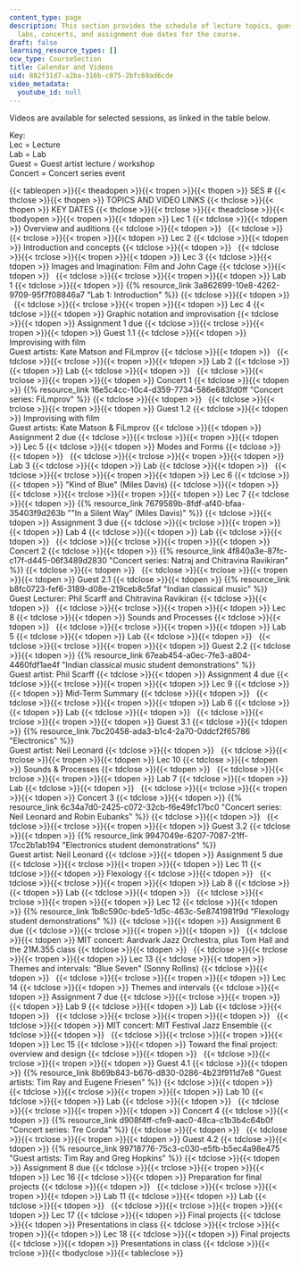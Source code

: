 ```yaml
---
content_type: page
description: This section provides the schedule of lecture topics, guest artist workshops,
  labs, concerts, and assignment due dates for the course.
draft: false
learning_resource_types: []
ocw_type: CourseSection
title: Calendar and Videos
uid: 882f31d7-a2ba-316b-c075-2bfc69ad6cde
video_metadata:
  youtube_id: null
---
```

Videos are available for selected sessions, as linked in the table below.

Key:   
Lec = Lecture   
Lab = Lab   
Guest = Guest artist lecture / workshop   
Concert = Concert series event

{{< tableopen >}}{{< theadopen >}}{{< tropen >}}{{< thopen >}}
SES #
{{< thclose >}}{{< thopen >}}
TOPICS AND VIDEO LINKS
{{< thclose >}}{{< thopen >}}
KEY DATES
{{< thclose >}}{{< trclose >}}{{< theadclose >}}{{< tbodyopen >}}{{< tropen >}}{{< tdopen >}}
Lec 1
{{< tdclose >}}{{< tdopen >}}
Overview and auditions
{{< tdclose >}}{{< tdopen >}}
 
{{< tdclose >}}{{< trclose >}}{{< tropen >}}{{< tdopen >}}
Lec 2
{{< tdclose >}}{{< tdopen >}}
Introduction and concepts
{{< tdclose >}}{{< tdopen >}}
 
{{< tdclose >}}{{< trclose >}}{{< tropen >}}{{< tdopen >}}
Lec 3
{{< tdclose >}}{{< tdopen >}}
Images and Imagination: Film and John Cage
{{< tdclose >}}{{< tdopen >}}
 
{{< tdclose >}}{{< trclose >}}{{< tropen >}}{{< tdopen >}}
Lab 1
{{< tdclose >}}{{< tdopen >}}
{{% resource_link 3a862699-10e8-4262-9709-95f7f08846a7 "Lab 1: Introduction" %}}
{{< tdclose >}}{{< tdopen >}}
 
{{< tdclose >}}{{< trclose >}}{{< tropen >}}{{< tdopen >}}
Lec 4
{{< tdclose >}}{{< tdopen >}}
Graphic notation and improvisation
{{< tdclose >}}{{< tdopen >}}
Assignment 1 due
{{< tdclose >}}{{< trclose >}}{{< tropen >}}{{< tdopen >}}
Guest 1.1
{{< tdclose >}}{{< tdopen >}}
Improvising with film   
Guest artists: Kate Matson and FiLmprov
{{< tdclose >}}{{< tdopen >}}
 
{{< tdclose >}}{{< trclose >}}{{< tropen >}}{{< tdopen >}}
Lab 2
{{< tdclose >}}{{< tdopen >}}
Lab
{{< tdclose >}}{{< tdopen >}}
 
{{< tdclose >}}{{< trclose >}}{{< tropen >}}{{< tdopen >}}
Concert 1
{{< tdclose >}}{{< tdopen >}}
{{% resource_link 16e5c4cc-10c4-d359-7734-586e683fd0ff "Concert series: FiLmprov" %}}
{{< tdclose >}}{{< tdopen >}}
 
{{< tdclose >}}{{< trclose >}}{{< tropen >}}{{< tdopen >}}
Guest 1.2
{{< tdclose >}}{{< tdopen >}}
Improvising with film   
Guest artists: Kate Matson & FiLmprov
{{< tdclose >}}{{< tdopen >}}
Assignment 2 due
{{< tdclose >}}{{< trclose >}}{{< tropen >}}{{< tdopen >}}
Lec 5
{{< tdclose >}}{{< tdopen >}}
Modes and Forms
{{< tdclose >}}{{< tdopen >}}
 
{{< tdclose >}}{{< trclose >}}{{< tropen >}}{{< tdopen >}}
Lab 3
{{< tdclose >}}{{< tdopen >}}
Lab
{{< tdclose >}}{{< tdopen >}}
 
{{< tdclose >}}{{< trclose >}}{{< tropen >}}{{< tdopen >}}
Lec 6
{{< tdclose >}}{{< tdopen >}}
"Kind of Blue" (Miles Davis)
{{< tdclose >}}{{< tdopen >}}
 
{{< tdclose >}}{{< trclose >}}{{< tropen >}}{{< tdopen >}}
Lec 7
{{< tdclose >}}{{< tdopen >}}
{{% resource_link 7679589b-8fdf-af40-bfaa-35403f9d263b "\"In a Silent Way\" (Miles Davis)" %}}
{{< tdclose >}}{{< tdopen >}}
Assignment 3 due
{{< tdclose >}}{{< trclose >}}{{< tropen >}}{{< tdopen >}}
Lab 4
{{< tdclose >}}{{< tdopen >}}
Lab
{{< tdclose >}}{{< tdopen >}}
 
{{< tdclose >}}{{< trclose >}}{{< tropen >}}{{< tdopen >}}
Concert 2
{{< tdclose >}}{{< tdopen >}}
{{% resource_link 4f840a3e-87fc-c17f-d445-06f3489d2830 "Concert series: Natraj and Chitravina Ravikiran" %}}
{{< tdclose >}}{{< tdopen >}}
 
{{< tdclose >}}{{< trclose >}}{{< tropen >}}{{< tdopen >}}
Guest 2.1
{{< tdclose >}}{{< tdopen >}}
{{% resource_link b8fc0723-fef6-3189-d08e-219ceb8c5faf "Indian classical music" %}}   
Guest Lecturer: Phil Scarff and Chitravina Ravikiran
{{< tdclose >}}{{< tdopen >}}
 
{{< tdclose >}}{{< trclose >}}{{< tropen >}}{{< tdopen >}}
Lec 8
{{< tdclose >}}{{< tdopen >}}
Sounds and Processes
{{< tdclose >}}{{< tdopen >}}
 
{{< tdclose >}}{{< trclose >}}{{< tropen >}}{{< tdopen >}}
Lab 5
{{< tdclose >}}{{< tdopen >}}
Lab
{{< tdclose >}}{{< tdopen >}}
 
{{< tdclose >}}{{< trclose >}}{{< tropen >}}{{< tdopen >}}
Guest 2.2
{{< tdclose >}}{{< tdopen >}}
{{% resource_link 67eab454-a0ec-7fe3-a804-4460fdf1ae4f "Indian classical music student demonstrations" %}}   
Guest artist: Phil Scarff
{{< tdclose >}}{{< tdopen >}}
Assignment 4 due
{{< tdclose >}}{{< trclose >}}{{< tropen >}}{{< tdopen >}}
Lec 9
{{< tdclose >}}{{< tdopen >}}
Mid-Term Summary
{{< tdclose >}}{{< tdopen >}}
 
{{< tdclose >}}{{< trclose >}}{{< tropen >}}{{< tdopen >}}
Lab 6
{{< tdclose >}}{{< tdopen >}}
Lab
{{< tdclose >}}{{< tdopen >}}
 
{{< tdclose >}}{{< trclose >}}{{< tropen >}}{{< tdopen >}}
Guest 3.1
{{< tdclose >}}{{< tdopen >}}
{{% resource_link 7bc20458-ada3-b1c4-2a70-0ddcf2f65786 "Electronics" %}}   
Guest artist: Neil Leonard
{{< tdclose >}}{{< tdopen >}}
 
{{< tdclose >}}{{< trclose >}}{{< tropen >}}{{< tdopen >}}
Lec 10
{{< tdclose >}}{{< tdopen >}}
Sounds & Processes
{{< tdclose >}}{{< tdopen >}}
 
{{< tdclose >}}{{< trclose >}}{{< tropen >}}{{< tdopen >}}
Lab 7
{{< tdclose >}}{{< tdopen >}}
Lab
{{< tdclose >}}{{< tdopen >}}
 
{{< tdclose >}}{{< trclose >}}{{< tropen >}}{{< tdopen >}}
Concert 3
{{< tdclose >}}{{< tdopen >}}
{{% resource_link 6c34a7d0-2425-c072-32cb-f6e49fc17bc0 "Concert series: Neil Leonard and Robin Eubanks" %}}
{{< tdclose >}}{{< tdopen >}}
 
{{< tdclose >}}{{< trclose >}}{{< tropen >}}{{< tdopen >}}
Guest 3.2
{{< tdclose >}}{{< tdopen >}}
{{% resource_link 9947049e-6207-7087-21ff-17cc2b1ab194 "Electronics student demonstrations" %}}   
Guest artist: Neil Leonard
{{< tdclose >}}{{< tdopen >}}
Assignment 5 due
{{< tdclose >}}{{< trclose >}}{{< tropen >}}{{< tdopen >}}
Lec 11
{{< tdclose >}}{{< tdopen >}}
Flexology
{{< tdclose >}}{{< tdopen >}}
 
{{< tdclose >}}{{< trclose >}}{{< tropen >}}{{< tdopen >}}
Lab 8
{{< tdclose >}}{{< tdopen >}}
Lab
{{< tdclose >}}{{< tdopen >}}
 
{{< tdclose >}}{{< trclose >}}{{< tropen >}}{{< tdopen >}}
Lec 12
{{< tdclose >}}{{< tdopen >}}
{{% resource_link 1b8c590c-bde5-1d5c-463c-5e8741981f9d "Flexology student demonstrations" %}}
{{< tdclose >}}{{< tdopen >}}
Assignment 6 due
{{< tdclose >}}{{< trclose >}}{{< tropen >}}{{< tdopen >}}
 
{{< tdclose >}}{{< tdopen >}}
MIT concert: Aardvark Jazz Orchestra, plus Tom Hall and the 21M.355 class
{{< tdclose >}}{{< tdopen >}}
 
{{< tdclose >}}{{< trclose >}}{{< tropen >}}{{< tdopen >}}
Lec 13
{{< tdclose >}}{{< tdopen >}}
Themes and intervals: "Blue Seven" (Sonny Rollins)
{{< tdclose >}}{{< tdopen >}}
 
{{< tdclose >}}{{< trclose >}}{{< tropen >}}{{< tdopen >}}
Lec 14
{{< tdclose >}}{{< tdopen >}}
Themes and intervals
{{< tdclose >}}{{< tdopen >}}
Assignment 7 due
{{< tdclose >}}{{< trclose >}}{{< tropen >}}{{< tdopen >}}
Lab 9
{{< tdclose >}}{{< tdopen >}}
Lab
{{< tdclose >}}{{< tdopen >}}
 
{{< tdclose >}}{{< trclose >}}{{< tropen >}}{{< tdopen >}}
 
{{< tdclose >}}{{< tdopen >}}
MIT concert: MIT Festival Jazz Ensemble
{{< tdclose >}}{{< tdopen >}}
 
{{< tdclose >}}{{< trclose >}}{{< tropen >}}{{< tdopen >}}
Lec 15
{{< tdclose >}}{{< tdopen >}}
Toward the final project: overview and design
{{< tdclose >}}{{< tdopen >}}
 
{{< tdclose >}}{{< trclose >}}{{< tropen >}}{{< tdopen >}}
Guest 4.1
{{< tdclose >}}{{< tdopen >}}
{{% resource_link 8b69b843-b676-d830-0286-4b23f911d7e8 "Guest artists: Tim Ray and Eugene Friesen" %}}
{{< tdclose >}}{{< tdopen >}}
 
{{< tdclose >}}{{< trclose >}}{{< tropen >}}{{< tdopen >}}
Lab 10
{{< tdclose >}}{{< tdopen >}}
Lab
{{< tdclose >}}{{< tdopen >}}
 
{{< tdclose >}}{{< trclose >}}{{< tropen >}}{{< tdopen >}}
Concert 4
{{< tdclose >}}{{< tdopen >}}
{{% resource_link d908f4ff-cfe9-aac0-48ca-c1b3b4c64b0f "Concert series: Tre Corda" %}}
{{< tdclose >}}{{< tdopen >}}
 
{{< tdclose >}}{{< trclose >}}{{< tropen >}}{{< tdopen >}}
Guest 4.2
{{< tdclose >}}{{< tdopen >}}
{{% resource_link 99718776-75c3-c030-e5fb-b5ec4a98e475 "Guest artists: Tim Ray and Greg Hopkins" %}}
{{< tdclose >}}{{< tdopen >}}
Assignment 8 due
{{< tdclose >}}{{< trclose >}}{{< tropen >}}{{< tdopen >}}
Lec 16
{{< tdclose >}}{{< tdopen >}}
Preparation for final projects
{{< tdclose >}}{{< tdopen >}}
 
{{< tdclose >}}{{< trclose >}}{{< tropen >}}{{< tdopen >}}
Lab 11
{{< tdclose >}}{{< tdopen >}}
Lab
{{< tdclose >}}{{< tdopen >}}
 
{{< tdclose >}}{{< trclose >}}{{< tropen >}}{{< tdopen >}}
Lec 17
{{< tdclose >}}{{< tdopen >}}
Final projects
{{< tdclose >}}{{< tdopen >}}
Presentations in class
{{< tdclose >}}{{< trclose >}}{{< tropen >}}{{< tdopen >}}
Lec 18
{{< tdclose >}}{{< tdopen >}}
Final projects
{{< tdclose >}}{{< tdopen >}}
Presentations in class
{{< tdclose >}}{{< trclose >}}{{< tbodyclose >}}{{< tableclose >}}